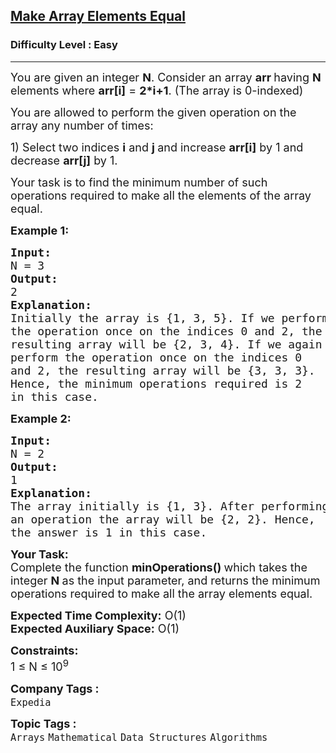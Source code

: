<h2><a href="https://practice.geeksforgeeks.org/problems/make-array-elements-equal--170647/1?page=6&difficulty[]=0&category[]=Arrays&category[]=Strings&sortBy=submissions">Make Array Elements Equal</a></h2><h3>Difficulty Level : Easy</h3><hr><div class="problems_problem_content__Xm_eO"><p><span style="font-size:18px">You are given an integer <strong>N</strong>. Consider an array <strong>arr </strong>having <strong>N</strong> elements where <strong>arr[i]</strong> = <strong>2*i+1</strong>. (The array&nbsp;is 0-indexed)</span></p>

<p><span style="font-size:18px">You are allowed to perform the given operation on the array any number of times:</span></p>

<p><span style="font-size:18px">1) Select two indices <strong>i</strong> and <strong>j </strong>and increase <strong>arr[i]</strong> by 1 and decrease <strong>arr[j]</strong> by 1.</span></p>

<p><span style="font-size:18px">Your task is to find the minimum number of such operations required to make all the elements of the array equal.</span></p>

<p><span style="font-size:18px"><strong>Example 1:</strong></span></p>

<pre><span style="font-size:18px"><strong>Input:</strong>
N = 3
<strong>Output:</strong>
2
<strong>Explanation:</strong>
Initially the array is {1, 3, 5}. If we perform
the operation once on the indices 0 and 2, the 
resulting array will be {2, 3, 4}. If we again 
perform the operation once on the indices 0
and 2, the resulting array will be {3, 3, 3}.
Hence, the minimum operations required is 2
in this case.</span> </pre>

<p><span style="font-size:18px"><strong>Example 2:</strong></span></p>

<pre><span style="font-size:18px"><strong>Input: </strong>
N = 2
<strong>Output:</strong>
1
<strong>Explanation: </strong>
The array initially is {1, 3}. After performing </span>
<span style="font-size:18px">an operation the array will be {2, 2}. Hence,
the answer is 1 in this case.</span></pre>

<p><span style="font-size:18px"><strong>Your Task:</strong><br>
Complete the function <strong>minOperations</strong><strong>() </strong>which takes the integer&nbsp;<strong>N&nbsp;</strong>as the input parameter, and returns the minimum operations required to make all the array elements equal.</span></p>

<p><span style="font-size:18px"><strong>Expected Time Complexity:</strong>&nbsp;O(1)<br>
<strong>Expected Auxiliary Space:</strong>&nbsp;O(1)</span></p>

<p><span style="font-size:18px"><strong>Constraints:</strong><br>
1 ≤ N&nbsp;≤ 10<sup>9</sup></span></p>
</div><p><span style=font-size:18px><strong>Company Tags : </strong><br><code>Expedia</code>&nbsp;<br><p><span style=font-size:18px><strong>Topic Tags : </strong><br><code>Arrays</code>&nbsp;<code>Mathematical</code>&nbsp;<code>Data Structures</code>&nbsp;<code>Algorithms</code>&nbsp;
